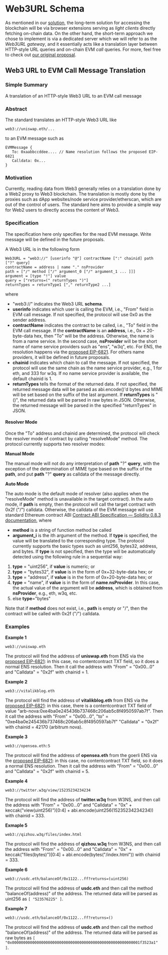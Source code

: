 # Web3URL Schema

As mentioned in our [solution](../overview/our-solution.md), the long-term solution for accessing the blockchain will be via browser extensions serving as _light clients_ directly fetching on-chain data. On the other hand, the short-term approach we chose to implement is via a dedicated server which we will refer to as the _Web3URL gateway_, and it essentially acts like a translation layer between HTTP-style URL queries and on-chain EVM _call_ queries. For more, feel free to check out [our original proposal](https://github.com/ethstorage/W3IPs/blob/main/W3IPS/w3ip-1.md).

## Web3 URL to EVM Call Message Translation

### Simple Summary

A translation of an HTTP-style Web3 URL to an EVM call message

### Abstract

The standard translates an HTTP-style Web3 URL like

```
web3://uniswap.eth/...
```

to an EVM message such as

```
EVMMessage {
   To: 0xaabbccddee.... // Name resolution follows the proposed EIP-6821
   Calldata: 0x...
}
```

### Motivation

Currently, reading data from Web3 generally relies on a translation done by a Web2 proxy to Web3 blockchain. The translation is mostly done by the proxies such as dApp websites/node service provider/etherscan, which are out of the control of users. The standard here aims to provide a simple way for Web2 users to directly access the content of Web3.

### Specification

The specification here only specifies for the read EVM message. Write message will be defined in the future proposals.

A Web3 URL is in the following form

```
Web3URL = "web3://" [userinfo "@"] contractName [":" chainid] path ["?" query]
contractName = address | name "." nsProvider
path = ["/" method ["/" argument_0 ["/" argument_1 ... ]]]
argument = [type "!"] value
query = ["returns=(" returnTypes ")"]
returnTypes = returnType1 ["," returnType2 ...]
```

where

* "web3://" indicates the Web3 URL **schema**.
* **userinfo** indicates which user is calling the EVM, i.e., "From" field in EVM call message. If not specified, the protocol will use 0x0 as the sender address.
* **contractName** indicates the contract to be called, i.e., "To" field in the EVM call message. If the **contractName** is an **address**, i.e., 0x + 20-byte-data hex, then "To" will be the address. Otherwise, the name is from a name service. In the second case, **nsProvider** will be the short name of name service providers such as "ens", "w3q", etc. For ENS, the resolution happens via the [proposed EIP-6821](https://ethereum-magicians.org/t/eip-6821-support-ens-name-for-web3-url/13654). For others name providers, it will be defined in future proposals.
* **chainid** indicates which chain to call the message. If not specified, the protocol will use the same chain as the name service provider, e.g., 1 for eth, and 333 for w3q. If no name service provider is available, the default chainid is 1.
* **returnTypes** tells the format of the returned data. If not specified, the returned message data will be parsed as abi.encode()'d bytes and MIME will be set based on the suffix of the last argument. If **returnTypes** is "()", the returned data will be parsed in raw bytes in JSON. Otherwise, the returned message will be parsed in the specified "returnTypes" in JSON.

#### Resolver Mode

Once the "To" address and chainid are determined, the protocol will check the resolver mode of contract by calling "resolveMode" method. The protocol currently supports two resolver modes:

**Manual Mode**

The manual mode will not do any interpretation of **path** "?" **query**, with the exception of the determination of MIME type based on the suffix of the **path**, and put **path** "?" **query** as calldata of the message directly.

**Auto Mode**

The auto mode is the default mode of resolver (also applies when the "resolveMode" method is unavailable in the target contract). In the auto mode, if **path** is empty, then the protocol will call the target contract with 0x2f ("/") calldata. Otherwise, the calldata of the EVM message will use standard Ethereum contract ABI [Contract ABI Specification — Solidity 0.8.3 documentation](https://docs.soliditylang.org/en/v0.8.3/abi-spec.html), where

* **method** is a string of function method be called
* **argument\_i** is the ith argument of the method. If **type** is specified, the value will be translated to the corresponding type. The protocol currently supports the basic types such as uint256, bytes32, address, and bytes. If **type** is not specified, then the type will be automatically detected using the following rule in a sequential way:

1. **type** = "uint256", if **value** is numeric; or
2. **type** = "bytes32", if **value** is in the form of 0x+32-byte-data hex; or
3. **type** = "address", if **value** is in the form of 0x+20-byte-data hex; or
4. **type** = "name", if **value** is in the form of **name**.**nsProvider**. In this case, the actual value of the argument will be **address**, which is obtained from **nsProvider**, e.g., eth, w3q, etc.
5. else **type**="bytes"

Note that if **method** does not exist, i.e., **path** is empty or "/", then the contract will be called with 0x2f ("/") calldata.

### Examples

**Example 1**

```
web3://uniswap.eth
```

The protocol will find the address of **uniswap.eth** from ENS via the [proposed EIP-6821](https://ethereum-magicians.org/t/eip-6821-support-ens-name-for-web3-url/13654): in this case, no contentcontract TXT field, so it does a normal ENS resolution. Then it call the address with "From" = "0x00…0" and "Calldata" = "0x2f" with chainid = 1.

**Example 2**

```
web3://vitalikblog.eth
```

The protocol will find the address of **vitalikblog.eth** from ENS via the [proposed EIP-6821](https://ethereum-magicians.org/t/eip-6821-support-ens-name-for-web3-url/13654): in this case, there is a contentcontract TXT field of value "arb-nova:0xe4ba0e245436b737468c206ab5c8f4950597ab7f". Then it call the address with "From" = "0x00…0", "to" = "0xe4ba0e245436b737468c206ab5c8f4950597ab7f" "Calldata" = "0x2f" with chainid = 42170 (arbitrum nova).

**Example 3**

```
web3://opensea.eth:5
```

The protocol will find the address of **opensea.eth** from the goerli ENS via the [proposed EIP-6821](https://ethereum-magicians.org/t/eip-6821-support-ens-name-for-web3-url/13654): in this case, no contentcontract TXT field, so it does a normal ENS resolution. Then it call the address with "From" = "0x00…0" and "Calldata" = "0x2f" with chainid = 5.

**Example 4**

```
web3://twitter.w3q/view/15235234234234
```

The protocol will find the address of **twitter.w3q** from W3NS, and then call the address with "From" = "0x00…0" and "Calldata" = "0x" + keccak("view(uint256)")\[0:4] + abi.encode(uint256(15235234234234)) with chainid = 333.

**Exmaple 5**

```
web3://qizhou.w3q/files/index.html
```

The protocol will find the address of **qizhou.w3q** from W3NS, and then call the address with "From" = "0x00…0" and "Calldata" = "0x" + keccak("files(bytes)")\[0:4] + abi.encode(bytes("/index.html")) with chainid = 333.

**Example 6**

```
web3://usdc.eth/balanceOf/0x1122...ff?returns=(uint256)
```

The protocol will find the address of **usdc.eth** and then call the method "balanceOf(address)" of the address. The returned data will be parsed as uint256 as `[ "523576225" ]`.

**Example 7**

```
web3://usdc.eth/balanceOf/0x1122...ff?returns=()
```

The protocol will find the address of **usdc.eth** and then call the method "balanceOf(address)" of the address. The returned data will be parsed as raw bytes as `[ "0x000000000000000000000000000000000000000000000000000000001f3523a1" ]`.

